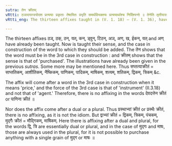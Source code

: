 ```yaml
---
sutra: तेन क्रीतम्
vRtti: ठञादयस्त्रयोदश प्रत्ययाः प्रकृताः तेषामितः प्रभृति समर्थविभक्तयः प्रत्ययार्थाश्च निर्दिश्यन्ते ॥ तेनेति तृतीयासमर्थात् क्रीतमित्येतस्मिन्नर्थे यथाविहितं प्रत्ययो भवति ॥
vRtti_eng: The thirteen affixes taught in (V. 1. 18) – (V. 1. 36), have the sense of 'purchased with this price', and are added to a word in the third case in construction.

---
```

The thirteen affixes ठञ्, ठक्, ठन्, यत्, कन्, ड्वुन्, टिठन्, अञ्, अण्, ख, ईकन्, यत् and अण् have already been taught. Now is taught their sense, and the case in construction of the word to which they should be added. The तेन shows that the word must be in the 3rd case in construction : and क्रीतम् shows that the sense is that of 'purchased'. The illustrations have already been given in the previous _sutras_. Some more may be mentioned here. Thus सप्तत्याक्रीतं = साप्ततिकम्, आशीतिकम्, नैष्किकम्, पाणिकम्, पादिकम्, माषिकम्, शत्यम्, शतिकम्, द्विकम्, त्रिकम् &c.

The affix will come after a word in the 3rd case in construction when it means 'price,' and the force of the 3rd case is that of 'instrument' (II.3.18) and not that of 'agent.' Therefore, there is no affixing in the words देवदत्तेन क्रीतं or पाणिना क्रीतं ॥

Nor does the affix come after a dual or a plural. Thus प्रस्थाभ्यां क्रीतं or प्रस्थैः क्रीतं, there is no affixing, as it is not the idiom. But द्वाभ्यां क्रीतं = द्विकम्, त्रिकम्, पंचकम्, मुद्गैः क्रीतं = मौद्गिकम्, माषिकम्. Here there is affixing after a dual and plural, for the words द्वि, त्रि are essentially dual or plural, and in the case of मुद्गः and माषः, those are always used in the plural, for it is not possible to purchase anything with a single grain of मुद्ग or माषः ॥